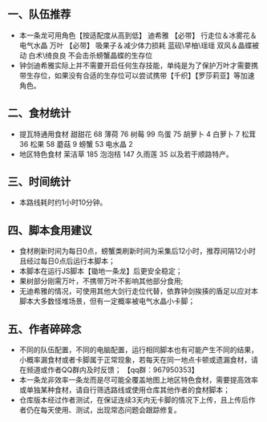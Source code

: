 ## 一、队伍推荐
- 本一条龙可用角色【按适配度从高到低】
迪希雅  【必带】  行走位＆冰雾花＆电气水晶
万叶    【必带】  吸果子＆减少体力损耗
蓝砚\早柚\瑶瑶    双风＆晶蝶被动
白术\绮良良       不会击杀螃蟹晶蝶的生存位
- 钟剑迪希雅实际上并不需要开启任何生存技能，单纯是为了保护万叶才需要携带生存位，如果没有合适的生存位可以尝试携带【千织】【罗莎莉亚】等加速角色。

## 二、食材统计
- 提瓦特通用食材
甜甜花	68
薄荷	76
树莓	99
鸟蛋	75
胡萝卜	4
白萝卜	7
松茸	36
松果	58
蘑菇	9
螃蟹    53
电水晶	2
- 地区特色食材
茉洁草	185
泡泡桔	147
久雨莲	35
以及若干顺路特产。

## 三、时间统计
- 本路线耗时约1小时10分钟。

## 四、脚本食用建议
- 食材刷新时间为每日0点，螃蟹类刷新时间为采集后12小时，推荐间隔12小时且经过每日0点后运行本脚本；
- 本脚本在运行JS脚本【锄地一条龙】后更安全稳定；
- 果树部分刚需万叶，不携带万叶不影响其他部分食用;
- 无迪希雅的情况，可使用其他大剑行走位代替，依靠钟剑挨揍的盾足以应对本脚本大多数怪堆场景，但有一定概率被电气水晶小卡脚；

## 五、作者碎碎念
- 不同的队伍配置，不同的电脑配置，运行相同脚本也有可能产生不同的结果，小概率漏食材或者卡脚属于正常现象，若每天在同一地点卡顿或遗漏食材，请在频道或作者QQ群内及时反馈；
【qq群：967950353】
- 本一条龙非效率一条龙而是尽可能全覆盖地图上地区特色食材，需要提高效率或单独某种食材，请自行筛选路线或使用仓库其他作者的食材脚本；
- 仓库版本经过作者测试，在保证连续3天内无卡脚的情况下上传，且上传后作者仍在每天使用、测试，出现常态问题会跟踪修复。



